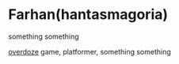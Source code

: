 # Farhan(hantasmagoria)

something something

[overdoze](/documentations/overdoze.md)
game, platformer, something something